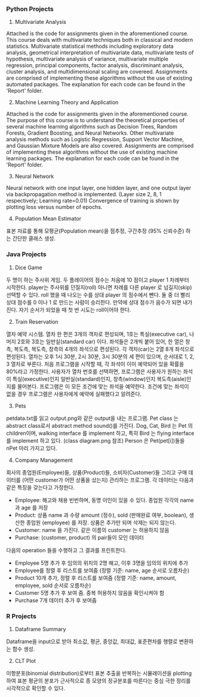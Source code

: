### **Python Projects**

1. Multivariate Analysis

Attached is the code for assignments given in the aforementioned course. This course deals with multivariate techniques both in classical and modern statistics. Multivariate statistical methods including exploratory data analysis, geometrical interpretation of multivariate data, multivariate tests of hypothesis, multivariate analysis of variance, multivariate multiple 
regression, principal components, factor analysis, discriminant analysis, cluster analysis, and multidimensional scaling are covereed. Assignments are comprised of implementing these algorithms without the use of existing automated packages. The explanation for each code can be found in the 'Report' folder.

2. Machine Learning Theory and Application

Attached is the code for assignments given in the aforementioned course. The purpose of this course is to understand the theoretical properties of several machine learning algorithms such as Decision Trees, Random Forests, Gradient Boosting, and Neural Networks. Other multivariate analysis methods such as Logistic Regression, Support Vector Machine, and Gaussian Mixture Models are also covered. Assignments are comprised of implementing these algorithms without the use of existing machine learning packages. The explanation for each code can be found in the 'Report' folder.

3. Neural Network

Neural network with one input layer, one hidden layer, and one output layer via backpropagation method is implemented. (Layer size 2, 8, 1 respectively; Learning rate=0.01)
Convergence of training is shown by plotting loss versus number of epochs.

4. Population Mean Estimator

표본 자료를 통해 모평균(Population mean)을 점추정, 구간추정 (95% 신뢰수준) 하는 간단한 클래스 생성.


### **Java Projects**
1. Dice Game

두 명이 하는 주사위 게임. 두 플레이어의 점수는 처음에 10 점이고 player 1 차례부터 시작한다. player는 주사위를 던질지(roll) 아니면 차례를 다른 player 로 넘길지(skip) 선택할 수 있다. roll 했을 때 나오는 수를 상대 player 의 점수에서 뺀다. 둘 중 더 빨리 상대 점수를 0 이나 1 로 만드는 사람이 승리한다. 만약에 상대 점수가 음수가 되면 내가 진다. 자기 순서가 되었을 때 첫 번 시도는 roll이어야 한다.

2. Train Reservation

열차 예약 시스템. 열차 한 편은 3개의 객차로 편성되며, 1호는 특실(executive car), 나머지 2호와 3호는 일반실(standard car) 이다. 좌석들은 2개씩 붙어 있어, 한 열은 창측, 복도측, 복도측, 창측의 4개의 좌석으로 편성된다. 각 객차(car)는 2열 8개 좌석으로 편성된다. 열차는 오후 1시 30분, 2시 30분, 3시 30분의 세 편이 있으며, 순서대로 1, 2, 3 열차로 부른다. 처음 프로그램을 시작할 때, 각 좌석이 이미 예약되어 있을 확률을 80%라고 가정한다.
사용자가 열차 번호를 선택하면, 프로그램은 사용자가 원하는 좌석이 특실(executive)인지 일반실(standard)인지, 창측(window)인지 복도측(aisle)인지를 물어본다. 프로그램은 이 모든 조건에 맞는 좌석을 예약한다. 조건에 맞는 좌석이 없을 경우 프로그램은 사용자에게 예약에 실패했다고 알려준다.

3. Pets

petdata.txt를 읽고 output.png와 같은 output을 내는 프로그램.
Pet class 는 abstract class로서 abstract method sound()를 가진다. Dog, Cat, Bird 는 Pet 의 children이며, walking interface 를 implement 하고, 특히 Bird 는 flying interface 를 implement 하고 있다. (class diagram.png 참조)
Person 은 Pet(pet[i])들을 nPet 마리 가지고 있다.

4. Company Management

회사의 종업원(Employee)들, 상품(Product)들, 소비자(Customer)들 그리고 구매 데이터를 (어떤 customer가 어떤 상품을 샀는지) 관리하는 프로그램.
각 데이터는 다음과 같은 특징을 갖는다고 가정한다.

- Employee: 해고와 채용 빈번하며, 동명 이인이 있을 수 있다. 종업원 각각의 name 과 age 를 저장
- Product: 상품 name 과 수량 amount (정수), sold (판매완료 여부, boolean), 생산한 종업원 (employee)
를 저장. 상품은 추가만 되며 삭제는 되지 않는다.
- Customer: name 을 가진다. 같은 이름의 customer 는 허용하지 않음
- Purchase: (customer, product) 의 pair들이 모인 데이터

다음의 operation 들을 수행하고 그 결과를 프린트한다.

- Employee 5명 추가 후 임의의 위치의 2명 해고, 이후 3명을 임의의 위치에 추가
- Employee를 정렬 후 리스트를 보여줌 (정렬 기준: name, age 순서로 오름차순)
- Product 10개 추가, 정렬 후 리스트를 보여줌 (정렬 기준: name, amount, employee, sold 순서로 오름차순)
- Customer 5명 추가 후 보여 줌. 중복 허용하지 않음을 확인시켜야 함
- Purchase 7개 데이터 추가 후 보여줌


### **R Projects**
1. Dataframe Summary

Dataframe을 input으로 받아 최소값, 평균, 중앙값, 최대값, 표준편차를 행렬로 변환하는 함수 생성.

2. CLT Plot

이항분포(binomial distribution)로부터 표본 추출을 반복하는 시뮬레이션을 plotting하여 표본 평균의 분포가 근사적으로 종 모양의 정규분포를 따른다는 중심 극한 정리를 시각적으로 확인할 수 있다.

